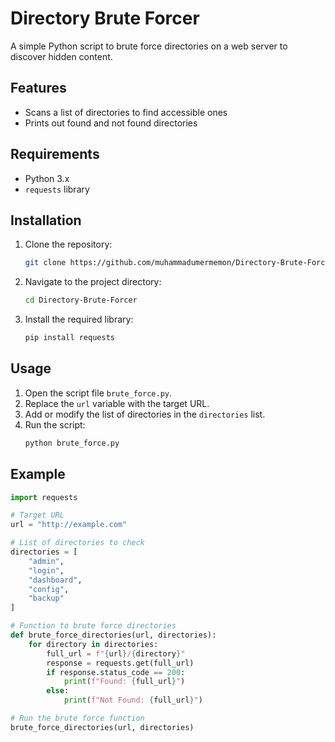 # Directory Brute Forcer

A simple Python script to brute force directories on a web server to discover hidden content.

## Features
- Scans a list of directories to find accessible ones
- Prints out found and not found directories

## Requirements
- Python 3.x
- `requests` library

## Installation
1. Clone the repository:
    ```bash
    git clone https://github.com/muhammadumermemon/Directory-Brute-Forcer.git
    ```
2. Navigate to the project directory:
    ```bash
    cd Directory-Brute-Forcer
    ```
3. Install the required library:
    ```bash
    pip install requests
    ```

## Usage
1. Open the script file `brute_force.py`.
2. Replace the `url` variable with the target URL.
3. Add or modify the list of directories in the `directories` list.
4. Run the script:
    ```bash
    python brute_force.py
    ```

## Example
```python
import requests

# Target URL
url = "http://example.com"

# List of directories to check
directories = [
    "admin",
    "login",
    "dashboard",
    "config",
    "backup"
]

# Function to brute force directories
def brute_force_directories(url, directories):
    for directory in directories:
        full_url = f"{url}/{directory}"
        response = requests.get(full_url)
        if response.status_code == 200:
            print(f"Found: {full_url}")
        else:
            print(f"Not Found: {full_url}")

# Run the brute force function
brute_force_directories(url, directories)
